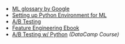 - [ML glossary by Google](https://developers.google.com/machine-learning/glossary/)
- [Setting up Python Environment for ML](https://www.kdnuggets.com/2019/02/setup-python-environment-machine-learning.html)
- [A/B Testing](https://www.business-science.io/business/2019/03/11/ab-testing-machine-learning.html)
- [Feature Engineering Ebook](http://www.feat.engineering/index.html)
- [A/B Testing w/ Python](https://www.datacamp.com/courses/customer-analytics-ab-testing-in-python) _(DataCamp Course)_
